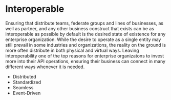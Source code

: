 # Interoperable
Ensuring that distribute teams, federate groups and lines of businesses, as well as partner, and any other business construct that exists can be as interoperable as possible by default is the desired state of existence for any enterprise organization. While the desire to operate as a single entity may still prevail in some industries and organizations, the reality on the ground is more often distribute in both physical and virtual ways. Leaving interoperability one of the top reasons for enterprise organizatons to invest more into their API operations, ensuring their business can connect in many different ways whenever it is needed.

- Distributed
- Standardized
- Seamless
- Event-Driven
